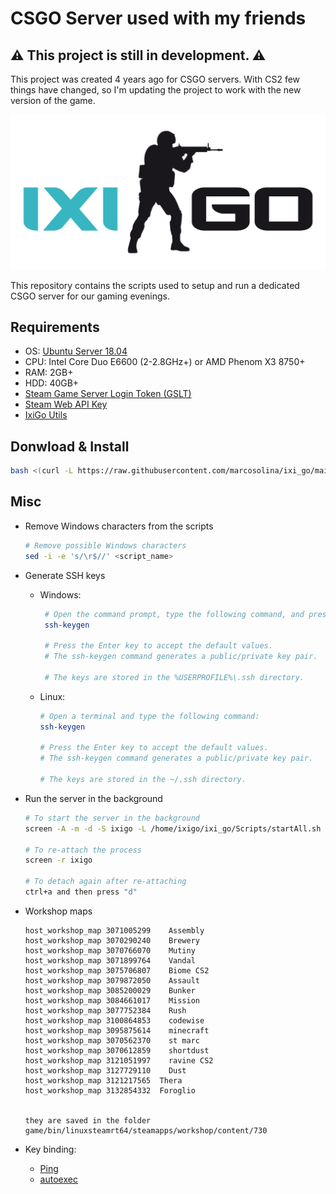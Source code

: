 # CSGO Server used with my friends

## :warning: **This project is still in development.** :warning:

This project was created 4 years ago for CSGO servers. With CS2 few things have changed, so I'm updating the project to work with the new version of the game.

![Logo](./Misc/Pictures/ixigo-logo.png)

This repository contains the scripts used to setup and run a dedicated CSGO server for our gaming evenings.

## Requirements

- OS: [Ubuntu Server 18.04](https://releases.ubuntu.com/18.04/ubuntu-18.04.5-live-server-amd64.iso)
- CPU: Intel Core Duo E6600 (2-2.8GHz+) or AMD Phenom X3 8750+
- RAM: 2GB+
- HDD: 40GB+
- [Steam Game Server Login Token (GSLT)](https://steamcommunity.com/dev/managegameservers)
- [Steam Web API Key](https://steamcommunity.com/dev/apikey)
- [IxiGo Utils](https://github.com/marcosolina/csgo_util)

## Donwload & Install

```bash
bash <(curl -L https://raw.githubusercontent.com/marcosolina/ixi_go/main/Scripts/setup.sh)
```

## Misc

- Remove Windows characters from the scripts

  ```bash
  # Remove possible Windows characters
  sed -i -e 's/\r$//' <script_name>
  ```

- Generate SSH keys

  - Windows:

    ```bash
     # Open the command prompt, type the following command, and press Enter:
     ssh-keygen

     # Press the Enter key to accept the default values.
     # The ssh-keygen command generates a public/private key pair.

     # The keys are stored in the %USERPROFILE%\.ssh directory.
    ```

  - Linux:

    ```bash
    # Open a terminal and type the following command:
    ssh-keygen

    # Press the Enter key to accept the default values.
    # The ssh-keygen command generates a public/private key pair.

    # The keys are stored in the ~/.ssh directory.
    ```

- Run the server in the background

  ```bash
  # To start the server in the background
  screen -A -m -d -S ixigo -L /home/ixigo/ixi_go/Scripts/startAll.sh

  # To re-attach the process
  screen -r ixigo

  # To detach again after re-attaching
  ctrl+a and then press "d"
  ```

- Workshop maps

  ```
  host_workshop_map 3071005299    Assembly
  host_workshop_map 3070290240    Brewery
  host_workshop_map 3070766070    Mutiny
  host_workshop_map 3071899764    Vandal
  host_workshop_map 3075706807    Biome CS2
  host_workshop_map 3079872050    Assault
  host_workshop_map 3085200029    Bunker
  host_workshop_map 3084661017    Mission
  host_workshop_map 3077752384    Rush
  host_workshop_map 3100864853    codewise
  host_workshop_map 3095875614    minecraft
  host_workshop_map 3070562370    st marc
  host_workshop_map 3070612859    shortdust
  host_workshop_map 3121051997	  ravine CS2
  host_workshop_map 3127729110	  Dust
  host_workshop_map 3121217565	Thera
  host_workshop_map 3132854332	Foroglio


  they are saved in the folder game/bin/linuxsteamrt64/steamapps/workshop/content/730

  ```

- Key binding:
  - [Ping](https://steamcommunity.com/app/730/discussions/0/3112518479597019657/)
  - [autoexec](https://prosettings.net/blog/how-to-use-a-csgo-config-create-an-autoexec/)
